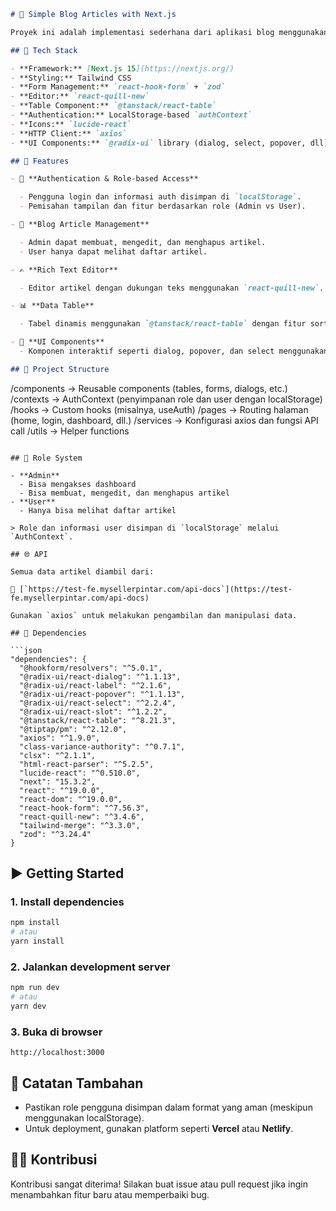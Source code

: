 ```markdown
# 📝 Simple Blog Articles with Next.js

Proyek ini adalah implementasi sederhana dari aplikasi blog menggunakan **Next.js**, dengan dukungan manajemen artikel, editor teks, dan peran pengguna (**Admin** dan **User**). Aplikasi ini juga terintegrasi dengan API eksternal untuk pengambilan data.

## 🔧 Tech Stack

- **Framework:** [Next.js 15](https://nextjs.org/)
- **Styling:** Tailwind CSS
- **Form Management:** `react-hook-form` + `zod`
- **Editor:** `react-quill-new`
- **Table Component:** `@tanstack/react-table`
- **Authentication:** LocalStorage-based `authContext`
- **Icons:** `lucide-react`
- **HTTP Client:** `axios`
- **UI Components:** `@radix-ui` library (dialog, select, popover, dll)

## 🚀 Features

- 🔐 **Authentication & Role-based Access**

  - Pengguna login dan informasi auth disimpan di `localStorage`.
  - Pemisahan tampilan dan fitur berdasarkan role (Admin vs User).

- 📄 **Blog Article Management**

  - Admin dapat membuat, mengedit, dan menghapus artikel.
  - User hanya dapat melihat daftar artikel.

- ✍️ **Rich Text Editor**

  - Editor artikel dengan dukungan teks menggunakan `react-quill-new`.

- 📊 **Data Table**

  - Tabel dinamis menggunakan `@tanstack/react-table` dengan fitur sorting, searching, dan pagination.

- 🎨 **UI Components**
  - Komponen interaktif seperti dialog, popover, dan select menggunakan `@radix-ui`.

## 📁 Project Structure
```

/components → Reusable components (tables, forms, dialogs, etc.)
/contexts → AuthContext (penyimpanan role dan user dengan localStorage)
/hooks → Custom hooks (misalnya, useAuth)
/pages → Routing halaman (home, login, dashboard, dll.)
/services → Konfigurasi axios dan fungsi API call
/utils → Helper functions

````

## 🔐 Role System

- **Admin**
  - Bisa mengakses dashboard
  - Bisa membuat, mengedit, dan menghapus artikel
- **User**
  - Hanya bisa melihat daftar artikel

> Role dan informasi user disimpan di `localStorage` melalui `AuthContext`.

## 🌐 API

Semua data artikel diambil dari:

📍 [`https://test-fe.mysellerpintar.com/api-docs`](https://test-fe.mysellerpintar.com/api-docs)

Gunakan `axios` untuk melakukan pengambilan dan manipulasi data.

## 🧪 Dependencies

```json
"dependencies": {
  "@hookform/resolvers": "^5.0.1",
  "@radix-ui/react-dialog": "^1.1.13",
  "@radix-ui/react-label": "^2.1.6",
  "@radix-ui/react-popover": "^1.1.13",
  "@radix-ui/react-select": "^2.2.4",
  "@radix-ui/react-slot": "^1.2.2",
  "@tanstack/react-table": "^8.21.3",
  "@tiptap/pm": "^2.12.0",
  "axios": "^1.9.0",
  "class-variance-authority": "^0.7.1",
  "clsx": "^2.1.1",
  "html-react-parser": "^5.2.5",
  "lucide-react": "^0.510.0",
  "next": "15.3.2",
  "react": "^19.0.0",
  "react-dom": "^19.0.0",
  "react-hook-form": "^7.56.3",
  "react-quill-new": "^3.4.6",
  "tailwind-merge": "^3.3.0",
  "zod": "^3.24.4"
}
````

## ▶️ Getting Started

### 1. Install dependencies

```bash
npm install
# atau
yarn install
```

### 2. Jalankan development server

```bash
npm run dev
# atau
yarn dev
```

### 3. Buka di browser

```
http://localhost:3000
```

## 📌 Catatan Tambahan

- Pastikan role pengguna disimpan dalam format yang aman (meskipun menggunakan localStorage).
- Untuk deployment, gunakan platform seperti **Vercel** atau **Netlify**.

## 🧑‍💻 Kontribusi

Kontribusi sangat diterima! Silakan buat issue atau pull request jika ingin menambahkan fitur baru atau memperbaiki bug.
